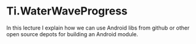Ti.WaterWaveProgress
====================

In this lecture I explain how we can use Android libs from github or other open source depots for building an Android module.
